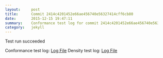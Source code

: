 ```yaml
---
layout:     post
title:      Commit 2414c4201452e66ae456740e56327414cff6cb80
date:       2015-12-15 19:47:11
summary:    Conformance test log for commit 2414c4201452e66ae456740e56327414cff6cb80.
category:   jekyll
---
```


Test run succeeded

Conformance test log: [Log File](http://s3-us-west-2.amazonaws.com/kraken-e2e-logs/conformance/kraken_2414c4201452e66ae456740e56327414cff6cb80_conformance.log)
Density test log: [Log File](http://s3-us-west-2.amazonaws.com/kraken-e2e-logs/conformance/kraken_2414c4201452e66ae456740e56327414cff6cb80_density.log)
